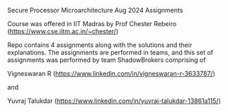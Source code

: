 Secure Processor Microarchitecture Aug 2024 Assignments

Course was offered in IIT Madras by Prof Chester Rebeiro (https://www.cse.iitm.ac.in/~chester/)

Repo contains 4 assignments along with the solutions and their explanations.
The assignments are performed in teams, and this set of assignments was performed by team ShadowBrokers comprising of 

Vigneswaran R (https://www.linkedin.com/in/vigneswaran-r-3633787/)

and

Yuvraj Talukdar (https://www.linkedin.com/in/yuvraj-talukdar-13861a115/)
